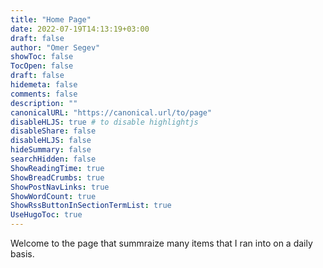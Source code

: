 ```yaml
---
title: "Home Page"
date: 2022-07-19T14:13:19+03:00
draft: false
author: "Omer Segev"
showToc: false
TocOpen: false
draft: false
hidemeta: false
comments: false
description: ""
canonicalURL: "https://canonical.url/to/page"
disableHLJS: true # to disable highlightjs
disableShare: false
disableHLJS: false
hideSummary: false
searchHidden: false
ShowReadingTime: true
ShowBreadCrumbs: true
ShowPostNavLinks: true
ShowWordCount: true
ShowRssButtonInSectionTermList: true
UseHugoToc: true
---
```


Welcome to the page that summraize many items that I ran into on a daily basis.
